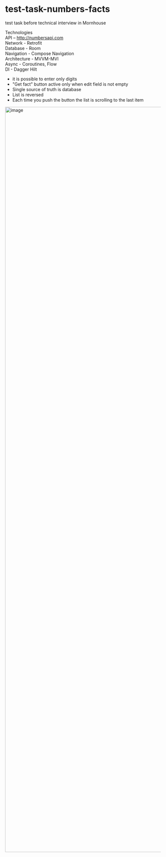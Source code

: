 # test-task-numbers-facts
test task before technical interview in Mornhouse

Technologies <br /> 
API – http://numbersapi.com <br /> 
Network - Retrofit <br /> 
Database - Room <br />
Navigation - Compose Navigation <br /> 
Architecture - MVVM-MVI <br /> 
Async - Coroutines, Flow <br />
DI - Dagger Hilt

- it is possible to enter only digits
- "Get fact" button active only when edit field is not empty
- Single source of truth is database
- List is reversed
- Each time you push the button the list is scrolling to the last item

<img width="2407" alt="image" src="https://github.com/user-attachments/assets/27550a54-3980-468e-884e-9a9766bd4688">
